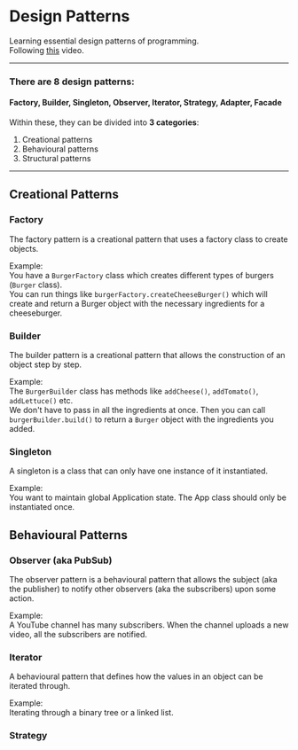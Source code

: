 # Design Patterns

Learning essential design patterns of programming.\
Following [this](https://www.youtube.com/watch?v=tAuRQs_d9F8&ab_channel=NeetCode) video.

---

### There are 8 design patterns:
#### Factory, Builder, Singleton, Observer, Iterator, Strategy, Adapter, Facade

Within these, they can be divided into **3 categories**:
1. Creational patterns
2. Behavioural patterns
3. Structural patterns

---

## Creational Patterns

### Factory
The factory pattern is a creational pattern that uses a factory class to create objects.

Example:\
You have a `BurgerFactory` class which creates different types of burgers (`Burger` class).\
You can run things like `burgerFactory.createCheeseBurger()` which will create and return a 
Burger object with the necessary ingredients for a cheeseburger.

### Builder
The builder pattern is a creational pattern that allows the construction of an object step by step.

Example:\
The `BurgerBuilder` class has methods like `addCheese()`, `addTomato()`, `addLettuce()` etc.\
We don't have to pass in all the ingredients at once.
Then you can call `burgerBuilder.build()` to return a `Burger` object with the ingredients you added.

### Singleton
A singleton is a class that can only have one instance of it instantiated.

Example:\
You want to maintain global Application state. The App class should only be instantiated once.

## Behavioural Patterns

### Observer (aka PubSub)
The observer pattern is a behavioural pattern that allows the subject (aka the publisher) to notify
other observers (aka the subscribers) upon some action.

Example:\
A YouTube channel has many subscribers. When the channel uploads a new video, all the subscribers
are notified.

### Iterator
A behavioural pattern that defines how the values in an object can be iterated through.

Example:\
Iterating through a binary tree or a linked list.

### Strategy